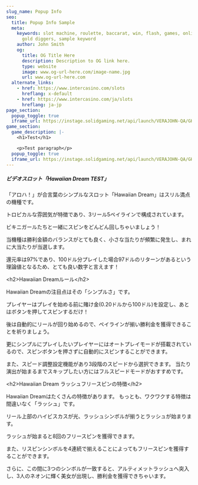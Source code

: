 ```yaml
---
slug_name: Popup Info
seo:
  title: Popup Info Sample
  meta:
    keywords: slot machine, roulette, baccarat, win, flash, games, online, pontoon,
      gold diggers, sample keyword
    author: John Smith
    og:
      title: OG Title Here
      description: Description to OG link here.
      type: website
      image: www.og-url-here.com/image-name.jpg
      url: www.og-url-here.com
  alternate_links:
    - href: https://www.intercasino.com/slots
      hreflang: x-default
    - href: https://www.intercasino.com/ja/slots
      hreflang: ja-jp
page_section:
  popup_toggle: true
  iframe_url: https://instage.solidgaming.net/api/launch/VERAJOHN-QA/GHG_HAWAIIAN_DREAM
game_section:
  game_description: |-
    <h1>Test</h1>

    <p>Test paragraph</p>
  popup_toggle: true
  iframe_url: https://instage.solidgaming.net/api/launch/VERAJOHN-QA/GHG_HAWAIIAN_DREAM
---
```

<div class="gameDrawer">
<h5 class="n-header-5 gameDrawerTitle">ビデオスロット「Hawaiian Dream TEST」</h5>
<p class="n-paragraph-3 gameDrawerContent">
                「アロハ！」が合言葉のシンプルなスロット「Hawaiian Dream」はスリル満点の機種です。

トロピカルな雰囲気が特徴であり、3リール5ペイラインで構成されています。

ビキニガールたちと一緒にスピンをどんどん回しちゃいましょう！

当機種は勝利金額のバランスがとても良く、小さな当たりが頻繁に発生し、まれに大当たりが当選します。

還元率は97%であり、100ドル分プレイした場合97ドルのリターンがあるという理論値となるため、とても良い数字と言えます！

&lt;h2&gt;Hawaiian Dreamルール&lt;/h2&gt;

Hawaiian Dreamの注目点はその「シンプルさ」です。

プレイヤーはプレイを始める前に賭け金(0.20ドルから100ドル)を設定し、あとはボタンを押してスピンするだけ！

後は自動的にリールが回り始めるので、ペイラインが揃い勝利金を獲得できることを祈りましょう。

更にシンプルにプレイしたいプレイヤーにはオートプレイモードが搭載されているので、スピンボタンを押さずに自動的にスピンすることができます。

また、スピード調整設定機能があり3段階のスピードから選択できます。
当たり演出が始まるまでスキップしたい方にはフルスピードモードがおすすめです。

&lt;h2&gt;Hawaiian Dream ラッシュフリースピンの特徴&lt;/h2&gt;

Hawaiian Dreamはたくさんの特徴があります。
もっとも、ワクワクする特徴は間違いなく「ラッシュ」です。

リール上部のハイビスカスが光、ラッシュシンボルが揃うとラッシュが始まります。

ラッシュが始まると8回のフリースピンを獲得できます。

また、リスピンシンボルを4連続で揃えることによってもフリースピンを獲得することができます。

さらに、この間に3つのシンボルが一致すると、アルティメットラッシュへ突入し、3人のネオンに輝く美女が出現し、勝利金を獲得できちゃいます。
            </p>

</div>